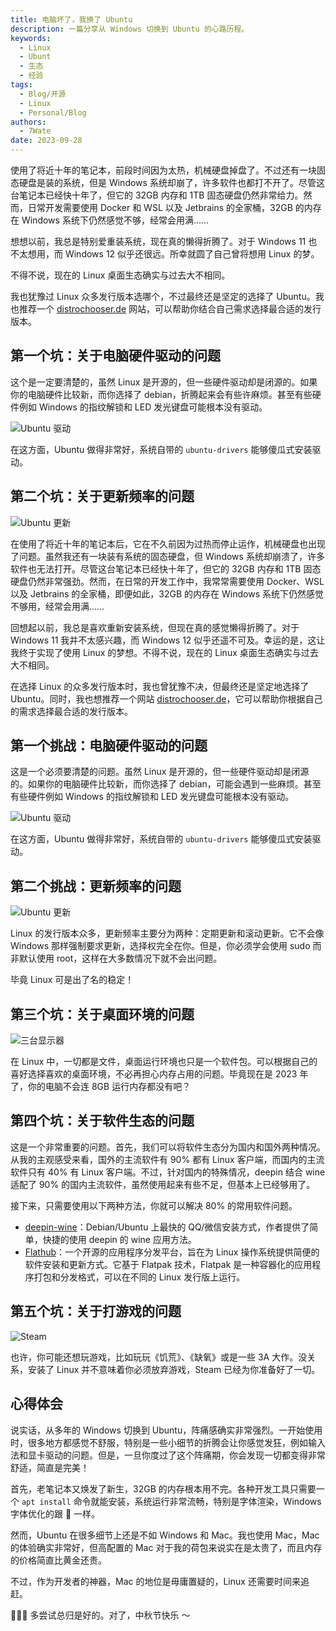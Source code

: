 ```yaml
---
title: 电脑坏了，我换了 Ubuntu
description: 一篇分享从 Windows 切换到 Ubuntu 的心路历程。
keywords:
  - Linux
  - Ubunt
  - 生态
  - 经验
tags:
  - Blog/开源
  - Linux
  - Personal/Blog
authors:
  - 7Wate
date: 2023-09-28
---
```


使用了将近十年的笔记本，前段时间因为太热，机械硬盘掉盘了。不过还有一块固态硬盘是装的系统，但是 Windows 系统却崩了，许多软件也都打不开了。尽管这台笔记本已经快十年了，但它的 32GB 内存和 1TB 固态硬盘仍然非常给力。然而，日常开发需要使用 Docker 和 WSL 以及 Jetbrains 的全家桶，32GB 的内存在 Windows 系统下仍然感觉不够，经常会用满……

想想以前，我总是特别爱重装系统，现在真的懒得折腾了。对于 Windows 11 也不太想用，而 Windows 12 似乎还很远。所幸就圆了自己曾将想用 Linux 的梦。

不得不说，现在的 Linux 桌面生态确实与过去大不相同。

我也犹豫过 Linux 众多发行版本选哪个，不过最终还是坚定的选择了 Ubuntu。我也推荐一个 [distrochooser.de](https://distrochooser.de/zh-hans) 网站，可以帮助你结合自己需求选择最合适的发行版本。

## 第一个坑：关于电脑硬件驱动的问题

这个是一定要清楚的，虽然 Linux 是开源的，但一些硬件驱动却是闭源的。如果你的电脑硬件比较新，而你选择了 debian，折腾起来会有些许麻烦。甚至有些硬件例如 Windows 的指纹解锁和 LED 发光键盘可能根本没有驱动。

![Ubuntu 驱动](https://static.7wate.com/img/2023/09/28/881811002c1ce.png)

在这方面，Ubuntu 做得非常好，系统自带的 `ubuntu-drivers` 能够傻瓜式安装驱动。

## 第二个坑：关于更新频率的问题

![Ubuntu 更新](https://static.7wate.com/img/2023/09/28/ad3f9ace9a2c1.png)

在使用了将近十年的笔记本后，它在不久前因为过热而停止运作，机械硬盘也出现了问题。虽然我还有一块装有系统的固态硬盘，但 Windows 系统却崩溃了，许多软件也无法打开。尽管这台笔记本已经快十年了，但它的 32GB 内存和 1TB 固态硬盘仍然非常强劲。然而，在日常的开发工作中，我常常需要使用 Docker、WSL 以及 Jetbrains 的全家桶，即便如此，32GB 的内存在 Windows 系统下仍然感觉不够用，经常会用满……

回想起以前，我总是喜欢重新安装系统，但现在真的感觉懒得折腾了。对于 Windows 11 我并不太感兴趣，而 Windows 12 似乎还遥不可及。幸运的是，这让我终于实现了使用 Linux 的梦想。不得不说，现在的 Linux 桌面生态确实与过去大不相同。

在选择 Linux 的众多发行版本时，我也曾犹豫不决，但最终还是坚定地选择了 Ubuntu。同时，我也想推荐一个网站 [distrochooser.de](https://distrochooser.de/zh-hans)，它可以帮助你根据自己的需求选择最合适的发行版本。

## 第一个挑战：电脑硬件驱动的问题

这是一个必须要清楚的问题。虽然 Linux 是开源的，但一些硬件驱动却是闭源的。如果你的电脑硬件比较新，而你选择了 debian，可能会遇到一些麻烦。甚至有些硬件例如 Windows 的指纹解锁和 LED 发光键盘可能根本没有驱动。

![Ubuntu 驱动](https://static.7wate.com/img/2023/09/28/881811002c1ce.png)

在这方面，Ubuntu 做得非常好，系统自带的 `ubuntu-drivers` 能够傻瓜式安装驱动。

## 第二个挑战：更新频率的问题

![Ubuntu 更新](https://static.7wate.com/img/2023/09/28/ad3f9ace9a2c1.png)

Linux 的发行版本众多，更新频率主要分为两种：定期更新和滚动更新。它不会像 Windows 那样强制要求更新，选择权完全在你。但是，你必须学会使用 sudo 而非默认使用 root，这样在大多数情况下就不会出问题。

毕竟 Linux 可是出了名的稳定！

## 第三个坑：关于桌面环境的问题

![三台显示器](https://static.7wate.com/img/2023/09/28/1024df0087ce9.png)

在 Linux 中，一切都是文件，桌面运行环境也只是一个软件包。可以根据自己的喜好选择喜欢的桌面环境，不必再担心内存占用的问题。毕竟现在是 2023 年了，你的电脑不会连 8GB 运行内存都没有吧？

## 第四个坑：关于软件生态的问题

这是一个非常重要的问题。首先，我们可以将软件生态分为国内和国外两种情况。从我的主观感受来看，国外的主流软件有 90% 都有 Linux 客户端，而国内的主流软件只有 40% 有 Linux 客户端。不过，针对国内的特殊情况，deepin 结合 wine 适配了 90% 的国内主流软件，虽然使用起来有些不足，但基本上已经够用了。

接下来，只需要使用以下两种方法，你就可以解决 80% 的常用软件问题。

- [deepin-wine](https://github.com/zq1997/deepin-wine)：Debian/Ubuntu 上最快的 QQ/微信安装方式，作者提供了简单，快捷的使用 deepin 的 wine 应用方法。
- [Flathub](https://flathub.org/zh-Hans)：一个开源的应用程序分发平台，旨在为 Linux 操作系统提供简便的软件安装和更新方式。它基于 Flatpak 技术，Flatpak 是一种容器化的应用程序打包和分发格式，可以在不同的 Linux 发行版上运行。

## 第五个坑：关于打游戏的问题

![Steam](https://static.7wate.com/img/2023/09/28/5bb7195bb0125.png)

也许，你可能还想玩游戏，比如玩玩《饥荒》、《缺氧》或是一些 3A 大作。没关系，安装了 Linux 并不意味着你必须放弃游戏，Steam 已经为你准备好了一切。

## 心得体会

说实话，从多年的 Windows 切换到 Ubuntu，阵痛感确实非常强烈。一开始使用时，很多地方都感觉不舒服，特别是一些小细节的折腾会让你感觉发狂，例如输入法和显卡驱动的问题。但是，一旦你度过了这个阵痛期，你会发现一切都变得非常舒适，简直是完美！

首先，老笔记本又焕发了新生，32GB 的内存根本用不完。各种开发工具只需要一个 `apt install` 命令就能安装，系统运行非常流畅，特别是字体渲染，Windows 字体优化的跟 💩 一样。

然而，Ubuntu 在很多细节上还是不如 Windows 和 Mac。我也使用 Mac，Mac 的体验确实非常好，但高配置的 Mac 对于我的荷包来说实在是太贵了，而且内存的价格简直比黄金还贵。

不过，作为开发者的神器，Mac 的地位是毋庸置疑的，Linux 还需要时间来追赶。

🥰🥰🥰 多尝试总归是好的。对了，中秋节快乐 ～
